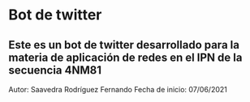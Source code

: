 # Bot de twitter

Este es un bot de twitter desarrollado para la materia de **aplicación de redes** en el IPN de la secuencia 4NM81
-----
Autor: Saavedra Rodríguez Fernando
Fecha de inicio: 07/06/2021